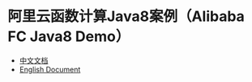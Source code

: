 # 阿里云函数计算Java8案例（Alibaba FC Java8 Demo）

- [中文文档](./readme_zh.md)
- [English Document](./readme_en.md)
